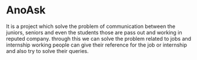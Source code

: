# AnoAsk
It is a project which solve the problem of communication between the juniors, seniors and even the students those are pass out and working in reputed company. through this we can solve the problem related to jobs and internship working people can give their reference for the job or internship and also try to solve their queries.
